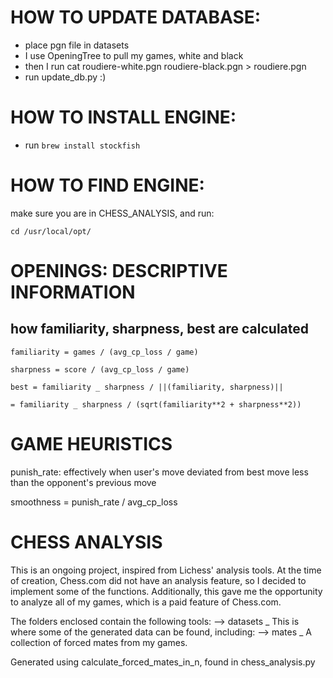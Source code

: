 # HOW TO UPDATE DATABASE:

- place pgn file in datasets
- I use OpeningTree to pull my games, white and black
- then I run cat roudiere-white.pgn roudiere-black.pgn > roudiere.pgn
- run update_db.py :)

# HOW TO INSTALL ENGINE:

- run `brew install stockfish`

# HOW TO FIND ENGINE:

make sure you are in CHESS_ANALYSIS, and run:

`cd /usr/local/opt/`

# OPENINGS: DESCRIPTIVE INFORMATION

## how familiarity, sharpness, best are calculated

`familiarity = games / (avg_cp_loss / game)`

`sharpness = score / (avg_cp_loss / game)`

`best = familiarity _ sharpness / ||(familiarity, sharpness)||`

`= familiarity _ sharpness / (sqrt(familiarity**2 + sharpness**2))`

# GAME HEURISTICS

punish_rate: effectively when user's move deviated from best move less than the opponent's previous move

smoothness = punish_rate / avg_cp_loss

# CHESS ANALYSIS

This is an ongoing project, inspired from Lichess' analysis tools.
At the time of creation, Chess.com did not have an analysis feature, so I decided to implement some of the functions.
Additionally, this gave me the opportunity to analyze all of my games, which is a paid feature of Chess.com.

The folders enclosed contain the following tools:
--> datasets
_ This is where some of the generated data can be found, including:
--> mates
_ A collection of forced mates from my games.

Generated using calculate_forced_mates_in_n, found in chess_analysis.py
